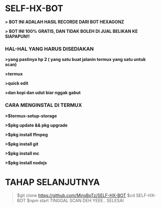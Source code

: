 # SELF-HX-BOT
**> BOT INI ADALAH HASIL RECORDE DARI BOT HEXAGONZ**

**> BOT INI 100% GRATIS, DAN TIDAK BOLEH DI JUAL BELIKAN KE SIAPAPUN!!**



### HAL-HAL YANG HARUS DISEDIAKAN
**>yang pastinya hp 2 ( yang satu buat jalanin termux yang satu untuk scan)**

**>termux**

**>quick edit**

**>dan kopi dan udut biar nggak gabut**




### CARA MENGINSTAL DI TERMUX
**>$termux-setup-storage**

**>$pkg update && pkg upgrade**

**>$pkg install ffmpeg**

**>$pkg install git**

**>$pkg install mc**

**>$pkg install nodejs**




# TAHAP SELANJUTNYA
>$git clone https://github.com/MinsBoTz/SELF-HX-BOT
>$cd SELF-HX-BOT
>$npm start
TINGGAL SCAN DEH YEEE.. SELESAI 
